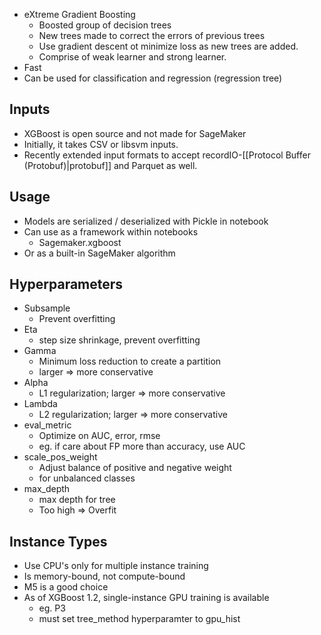 - eXtreme Gradient Boosting
	- Boosted group of decision trees
	- New trees made to correct the errors of previous trees
	- Use gradient descent ot minimize loss as new trees are added.
	- Comprise of weak learner and strong learner.
- Fast
- Can be used for classification and regression (regression tree)

## Inputs
- XGBoost is open source and not made for SageMaker
- Initially, it takes CSV or libsvm inputs.
- Recently extended input formats to accept recordIO-[[Protocol Buffer (Protobuf)|protobuf]] and Parquet as well.

## Usage
- Models are serialized / deserialized with Pickle in notebook
- Can use as a framework within notebooks
	- Sagemaker.xgboost
- Or as a built-in SageMaker algorithm

## Hyperparameters
- Subsample
	- Prevent overfitting
- Eta
	- step size shrinkage, prevent overfitting
- Gamma
	- Minimum loss reduction to create a partition
	- larger => more conservative
- Alpha
	- L1 regularization; larger => more conservative
- Lambda
	- L2 regularization; larger => more conservative
- eval_metric
	- Optimize on AUC, error, rmse
	- eg. if care about FP more than accuracy, use AUC
- scale_pos_weight
	- Adjust balance of positive and negative weight
	- for unbalanced classes
- max_depth
	- max depth for tree
	- Too high => Overfit

## Instance Types
- Use CPU's only for multiple instance training
- Is memory-bound, not compute-bound
- M5 is a good choice
- As of XGBoost 1.2, single-instance GPU training is available
	- eg. P3
	- must set tree_method hyperparamter to gpu_hist